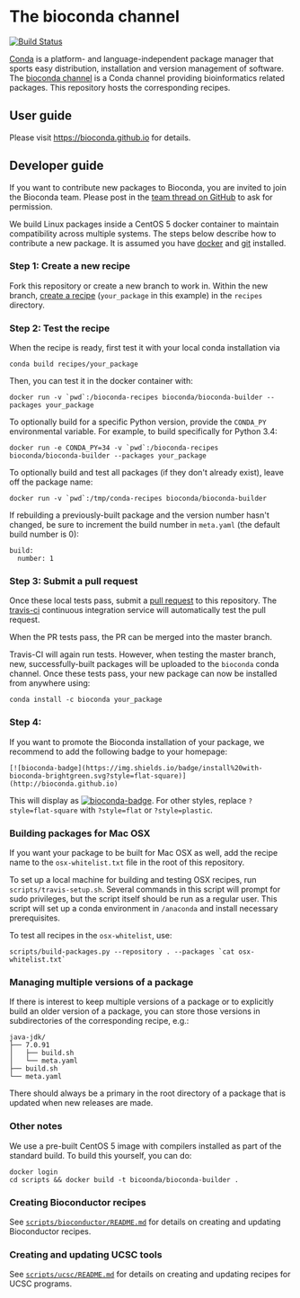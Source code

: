 # The bioconda channel

[![Build Status](https://travis-ci.org/bioconda/bioconda-recipes.svg?branch=master)](https://travis-ci.org/bioconda/bioconda-recipes)

[Conda](http://anaconda.org) is a platform- and language-independent package
manager that sports easy distribution, installation and version management of
software.  The [bioconda channel](https://anaconda.org/bioconda) is a Conda
channel providing bioinformatics related packages.  This repository hosts the
corresponding recipes.

## User guide

Please visit https://bioconda.github.io for details.

## Developer guide

If you want to contribute new packages to Bioconda, you are invited to join the
Bioconda team.  Please post in the [team thread on
GitHub](https://github.com/bioconda/recipes/issues/1) to ask for permission.

We build Linux packages inside a CentOS 5 docker container to maintain
compatibility across multiple systems. The steps below describe how to
contribute a new package. It is assumed you have
[docker](https://www.docker.com/) and [git](https://git-scm.com/) installed.

### Step 1: Create a new recipe

Fork this repository or create a new branch to work in. Within the new branch,
[create a recipe](http://conda.pydata.org/docs/building/build.html)
(`your_package` in this example) in the `recipes` directory.

### Step 2: Test the recipe

When the recipe is ready, first test it with your local conda installation via

    conda build recipes/your_package

Then, you can test it in the docker container with:

    docker run -v `pwd`:/bioconda-recipes bioconda/bioconda-builder --packages your_package

To optionally build for a specific Python version, provide the `CONDA_PY`
environmental variable. For example, to build specifically for Python 3.4:

    docker run -e CONDA_PY=34 -v `pwd`:/bioconda-recipes bioconda/bioconda-builder --packages your_package

To optionally build and test all packages (if they don't already exist), leave off the
package name:

    docker run -v `pwd`:/tmp/conda-recipes bioconda/bioconda-builder

If rebuilding a previously-built package and the version number hasn't changed,
be sure to increment the build number in `meta.yaml` (the default build number
is 0):

    build:
      number: 1

### Step 3: Submit a pull request

Once these local tests pass, submit a [pull
request](https://help.github.com/articles/using-pull-requests) to this
repository. The [travis-ci](https://travis-ci.org) continuous
integration service will automatically test the pull request.

When the PR tests pass, the PR can be merged into the master branch.

Travis-CI will again run tests. However, when testing the master branch, new,
successfully-built packages will be uploaded to the `bioconda` conda channel.
Once these tests pass, your new package can now be installed from anywhere
using:

    conda install -c bioconda your_package

### Step 4:

If you want to promote the Bioconda installation of your package, we recommend
to add the following badge to your homepage:

    [![bioconda-badge](https://img.shields.io/badge/install%20with-bioconda-brightgreen.svg?style=flat-square)](http://bioconda.github.io)

This will display as
[![bioconda-badge](https://img.shields.io/badge/install%20with-bioconda-brightgreen.svg?style=flat-square)](https://bioconda.github.io).
For other styles, replace ``?style=flat-square`` with ``?style=flat`` or
``?style=plastic``.

### Building packages for Mac OSX

If you want your package to be built for Mac OSX as well, add the recipe name
to the ``osx-whitelist.txt`` file in the root of this repository.

To set up a local machine for building and testing OSX recipes, run
``scripts/travis-setup.sh``. Several commands in this script will prompt for
sudo privileges, but the script itself should be run as a regular user. This
script will set up a conda environment in ``/anaconda`` and install necessary
prerequisites.

To test all recipes in the ``osx-whitelist``, use:

```
scripts/build-packages.py --repository . --packages `cat osx-whitelist.txt`
```


### Managing multiple versions of a package

If there is interest to keep multiple versions of a package or to explicitly
build an older version of a package, you can store those versions in
subdirectories of the corresponding recipe, e.g.:

```
java-jdk/
├── 7.0.91
│   ├── build.sh
│   └── meta.yaml
├── build.sh
└── meta.yaml
```

There should always be a primary in the root directory of a package that is
updated when new releases are made.

### Other notes

We use a pre-built CentOS 5 image with compilers installed as part of the
standard build. To build this yourself, you can do:

    docker login
    cd scripts && docker build -t bicoonda/bioconda-builder .

### Creating Bioconductor recipes

See [`scripts/bioconductor/README.md`](scripts/bioconductor/README.md) for
details on creating and updating Bioconductor recipes.

### Creating and updating UCSC tools

See [`scripts/ucsc/README.md`](scripts/ucsc/README.md) for details on creating
and updating recipes for UCSC programs.
